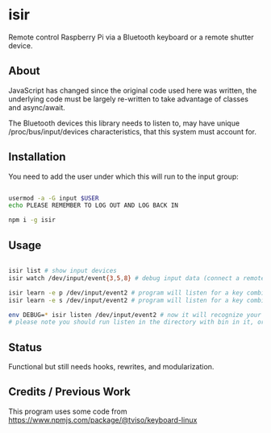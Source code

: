 # isir
Remote control Raspberry Pi via a Bluetooth keyboard or a remote shutter device.

## About

JavaScript has changed since the original code used here was written,
the underlying code must be largely re-written to take advantage of classes and async/await.

The Bluetooth devices this library needs to listen to, may have unique /proc/bus/input/devices characteristics,
that this system must account for.

## Installation

You need to add the user under which this will run to the input group:

```bash

usermod -a -G input $USER
echo PLEASE REMEMBER TO LOG OUT AND LOG BACK IN

npm i -g isir

```

## Usage

```bash

isir list # show input devices
isir watch /dev/input/event{3,5,8} # debug input data (connect a remote shutter, run this command, and start pressing buttons)

isir learn -e p /dev/input/event2 # program will listen for a key combination associated with s.sh command and exit
isir learn -e s /dev/input/event2 # program will listen for a key combination associated with p.sh command and exit

env DEBUG=* isir listen /dev/input/event2 # now it will recognize your key combinations/buttons and execute commands in bin
# please note you should run listen in the directory with bin in it, or just cd to the location of isir

```

## Status

Functional but still needs hooks, rewrites, and modularization.

## Credits / Previous Work

This program uses some code from https://www.npmjs.com/package/@tviso/keyboard-linux

